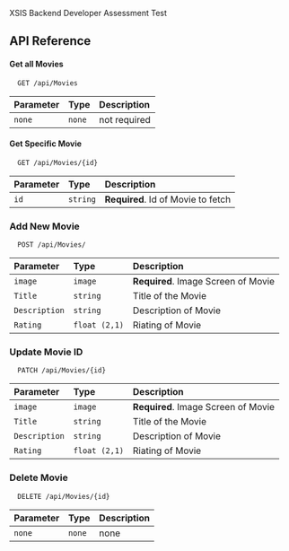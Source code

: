 
XSIS Backend Developer Assessment Test


## API Reference

#### Get all Movies

```http
  GET /api/Movies
```

| Parameter | Type     | Description                |
| :-------- | :------- | :------------------------- |
| `none` | `none` | not required|

#### Get Specific Movie

```http
  GET /api/Movies/{id}
```

| Parameter | Type     | Description                       |
| :-------- | :------- | :-------------------------------- |
| `id`      | `string` | **Required**. Id of Movie to fetch |

### Add New Movie
```http
  POST /api/Movies/
```

| Parameter | Type     | Description                       |
| :-------- | :------- | :-------------------------------- |
| `image`   | `image`  | **Required**. Image Screen of Movie |
| `Title`   | `string` | Title of the Movie |
| `Description` | `string` |  Description of Movie |
| `Rating` | `float (2,1)` | Riating of Movie |

### Update Movie ID
```http
  PATCH /api/Movies/{id}
```

| Parameter | Type     | Description                       |
| :-------- | :------- | :-------------------------------- |
| `image`   | `image`  | **Required**. Image Screen of Movie |
| `Title`   | `string` | Title of the Movie |
| `Description` | `string` |  Description of Movie |
| `Rating` | `float (2,1)` | Riating of Movie |

### Delete Movie
```http
  DELETE /api/Movies/{id}
```

| Parameter | Type     | Description                       |
| :-------- | :------- | :-------------------------------- |
| `none`   | `none`  | none |


